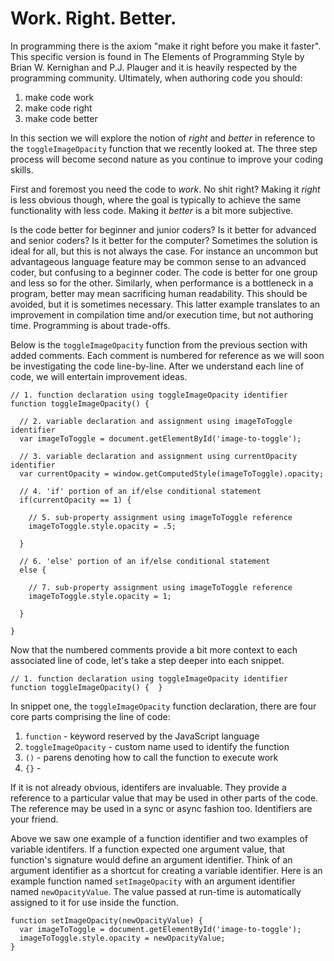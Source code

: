 # Work. Right. Better.

In programming there is the axiom "make it right before you make it faster". This specific version is found in The Elements of Programming Style by Brian W. Kernighan and P.J. Plauger and it is heavily respected by the programming community. Ultimately, when authoring code you should:

1. make code work
2. make code right
3. make code better

In this section we will explore the notion of *right* and *better* in reference to the `toggleImageOpacity` function that we recently looked at. The three step process will become second nature as you continue to improve your coding skills.

First and foremost you need the code to *work*. No shit right? Making it *right* is less obvious though, where the goal is typically to achieve the same functionality with less code. Making it *better* is a bit more subjective.

Is the code better for beginner and junior coders? Is it better for advanced and senior coders? Is it better for the computer? Sometimes the solution is ideal for all, but this is not always the case. For instance an uncommon but advantageous language feature may be common sense to an advanced coder, but confusing to a beginner coder. The code is better for one group and less so for the other. Similarly, when performance is a bottleneck in a program, better may mean sacrificing human readability. This should be avoided, but it is sometimes necessary. This latter example translates to an improvement in compilation time and/or execution time, but not authoring time. Programming is about trade-offs.

Below is the `toggleImageOpacity` function from the previous section with added comments. Each comment is numbered for reference as we will soon be investigating the code line-by-line. After we understand each line of code, we will entertain improvement ideas.

```
// 1. function declaration using toggleImageOpacity identifier
function toggleImageOpacity() {

  // 2. variable declaration and assignment using imageToToggle identifier
  var imageToToggle = document.getElementById('image-to-toggle');
  
  // 3. variable declaration and assignment using currentOpacity identifier
  var currentOpacity = window.getComputedStyle(imageToToggle).opacity;
  
  // 4. 'if' portion of an if/else conditional statement
  if(currentOpacity == 1) {
  
    // 5. sub-property assignment using imageToToggle reference
    imageToToggle.style.opacity = .5;
  
  }
  
  // 6. 'else' portion of an if/else conditional statement
  else {
  
    // 7. sub-property assignment using imageToToggle reference
    imageToToggle.style.opacity = 1;
    
  }
  
}
```

Now that the numbered comments provide a bit more context to each associated line of code, let's take a step deeper into each snippet.

```
// 1. function declaration using toggleImageOpacity identifier
function toggleImageOpacity() {  }
```

In snippet one, the `toggleImageOpacity` function declaration, there are four core parts comprising the line of code:
1. `function` - keyword reserved by the JavaScript language
2. `toggleImageOpacity` - custom name used to identify the function
3. `()` - parens denoting how to call the function to execute work
4. `{}` - 

If it is not already obvious, identifers are invaluable. They provide a reference to a particular value that may be used in other parts of the code. The reference may be used in a sync or async fashion too. Identifiers are your friend.

Above we saw one example of a function identifier and two examples of variable identifers. If a function expected one argument value, that function's signature would define an argument identifier. Think of an argument identifier as a shortcut for creating a variable identifier. Here is an example function named `setImageOpacity` with an argument identifier named `newOpacityValue`. The value passed at run-time is automatically assigned to it for use inside the function.

```
function setImageOpacity(newOpacityValue) {
  var imageToToggle = document.getElementById('image-to-toggle');
  imageToToggle.style.opacity = newOpacityValue;
}
```
